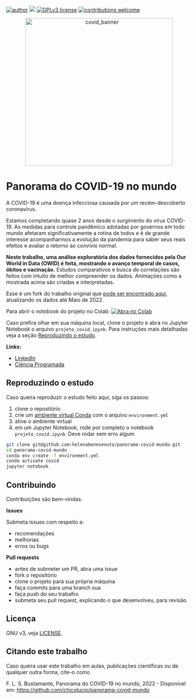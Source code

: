 [![author](https://img.shields.io/badge/author-Helena&nbsp;Benevenuto-red.svg)](https://www.linkedin.com/in/helenabenevenuto/) 
[![](https://img.shields.io/badge/python-3.8+-blue.svg)](https://www.python.org/) 
[![GPLv3 license](https://img.shields.io/badge/License-GPLv3-blue.svg)](LICENSE) 
[![contributions welcome](https://img.shields.io/badge/contributions-welcome-brightgreen.svg?style=flat)](https://github.com/helenabenevenuto/panorama-covid-mundo/issues)

<p align="center">
  <img src="https://raw.githubusercontent.com/helenabenevenuto/panorama-covid-mundo/master/images/evolucao_casos_banner.gif" alt="covid_banner"height="400px" >
</p>

# Panorama do COVID-19 no mundo

A COVID-19 é uma doença infecciosa causada por um recém-descoberto coronavírus.

Estamos completando quase 2 anos desde o surgimento do vírus COVID-19. As
medidas para controle pandêmico adotadas por governos em todo mundo afetaram
significativamente a rotina de todos e é de grande interesse acompanharmos a
evolução da pandemia para saber seus reais efeitos e avaliar o retorno ao
convívio normal.

**Neste trabalho, uma análise exploratória dos dados fornecidos pela Our World in
Data (OWID) é feita, mostrando o avanço temporal de casos, óbitos e vacinação.**
Estudos comparativos e busca de correlações são feitos com intuito de melhor
compreender os dados. Animações como a mostrada acima são criadas e
interpretadas.

Esse é um fork do trabalho original que [pode ser encontrado aqui](https://github.com/chicolucio/panorama-covid-mundo),
atualizando os dados até Maio de 2022.

Para abrir o *notebook* do projeto no Colab:
[![Abra no Colab](https://colab.research.google.com/assets/colab-badge.svg)](https://colab.research.google.com/github/helenabenevenuto/panorama-covid-mundo/blob/master/projeto_covid_colab.ipynb)

Caso prefira olhar em sua máquina local, clone o projeto e abra no Jupyter
Notebook o arquivo `projeto_covid.ipynb`. Para instruções mais detalhadas veja
a seção [Reproduzindo o estudo](#reproduzindo-o-estudo).

**Links:**

- [LinkedIn](https://www.linkedin.com/in/helenabenevenuto/)
- [Ciência Programada](https://cienciaprogramada.com.br/author/helenabenevenuto/)

## Reproduzindo o estudo

Caso queira reproduzir o estudo feito aqui, siga os passos:

1. clone o repositório
2. crie um [ambiente virtual Conda](https://cienciaprogramada.com.br/2020/08/ambiente-virtual-projeto-python/#conda) com o arquivo `environment.yml`
3. ative o ambiente virtual
4. em um Jupyter Notebook, rode por completo o notebook `projeto_covid.ipynb`. Deve rodar sem erro algum

```bash
git clone git@github.com:helenabenevenuto/panorama-covid-mundo.git
cd panorama-covid-mundo
conda env create -f environment.yml
conda activate covid
jupyter notebook
```

## Contribuindo

Contribuições são bem-vindas.

**Issues**

Submeta issues com respeito a:

- recomendações
- melhorias
- erros ou bugs

**Pull requests**

- antes de submeter um PR, abra uma issue
- fork o repositório
- clone o projeto para sua própria máquina
- faça commits para uma branch sua
- faça push do seu trabalho
- submeta seu pull request, explicando o que desenvolveu, para revisão

## Licença

GNU v3, veja [LICENSE](LICENSE).

## Citando este trabalho

Caso queira usar este trabalho em aulas, publicações científicas ou de qualquer
outra forma, cite-o como

F. L. S. Bustamante, Panorama do COVID-19 no mundo, 2022 - Disponível em:
https://github.com/chicolucio/panorama-covid-mundo
